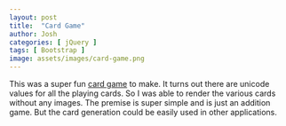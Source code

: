 ```yaml
---
layout: post
title:  "Card Game"
author: Josh
categories: [ jQuery ]
tags: [ Bootstrap ]
image: assets/images/card-game.png
---
```


This was a super fun [card game](https://thejoshdean.com/citc-2375/lab6/) to make. It turns out there are unicode values for all the playing cards. So I was able to render the various cards without any images. The premise is super simple and is just an addition game. But the card generation could be easily used in other applications.

